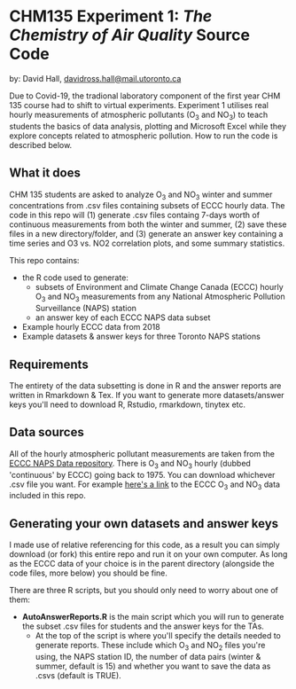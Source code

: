 # CHM135 Experiment 1: *The Chemistry of Air Quality* Source Code
by: David Hall, davidross.hall@mail.utoronto.ca

Due to Covid-19, the tradional laboratory component of the first year CHM 135 course had to shift to virtual experiments. Experiment 1 utilises real hourly measurements of atmospheric pollutants (O<sub>3</sub> and NO<sub>3</sub>) to teach students the basics of data analysis, plotting and Microsoft Excel while they explore concepts related to atmospheric pollution. How to run the code is described below. 

## What it does

CHM 135 students are asked to analyze O<sub>3</sub> and NO<sub>3</sub> winter and summer concentrations from .csv files containing subsets of ECCC hourly data. The code in this repo will (1) generate .csv files containg 7-days worth of continuous measurements from both the winter and summer, (2) save these files in a new directory/folder, and (3) generate an answer key containing a time series and O3 vs. NO2 correlation plots, and some summary statistics. 

This repo contains:
- the R code used to generate:
  - subsets of Environment and Climate Change Canada (ECCC) hourly O<sub>3</sub> and NO<sub>3</sub> measurements from any National Atmospheric Pollution Surveillance (NAPS) station
  - an answer key of each ECCC NAPS data subset
- Example hourly ECCC data from 2018
- Example datasets & answer keys for three Toronto NAPS stations

## Requirements 

The entirety of the data subsetting is done in R and the answer reports are written in Rmarkdown & Tex. If you want to generate more datasets/answer keys you'll need to download R, Rstudio, rmarkdown, tinytex etc.

## Data sources

All of the hourly atmospheric pollutant measurements are taken from the [ECCC NAPS Data repository](http://data.ec.gc.ca/data/air/monitor/national-air-pollution-surveillance-naps-program/Data-Donnees/?lang=en). There is O<sub>3</sub> and NO<sub>3</sub> hourly (dubbed 'continuous' by ECCC) going back to 1975. You can download whichever .csv file you want. For example [here's a link](http://data.ec.gc.ca/data/air/monitor/national-air-pollution-surveillance-naps-program/Data-Donnees/2018/ContinuousData-DonneesContinu/HourlyData-DonneesHoraires/?lang=en) to the ECCC O<sub>3</sub> and NO<sub>3</sub> data included in this repo.

## Generating your own datasets and answer keys

I made use of relative referencing for this code, as a result you can simply download (or fork) this entire repo and run it on your own computer. As long as the ECCC data of your choice is in the parent directory (alongside the code  files, more below) you should be fine. 

There are three R scripts, but you should only need to worry about one of them:

- **AutoAnswerReports.R** is the main script which you will run to generate the subset .csv files for students and the answer keys for the TAs. 
  - At the top of the script is where you'll specify the details needed to generate reports. These include which O<sub>3</sub> and NO<sub>2</sub> files you're using, the NAPS station ID, the number of data pairs (winter & summer, default is 15) and whether you want to save the data as .csvs (default is TRUE).
